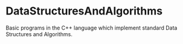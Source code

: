 # DataStructuresAndAlgorithms
Basic programs in the C++ language which implement standard Data Structures and Algorithms. 
